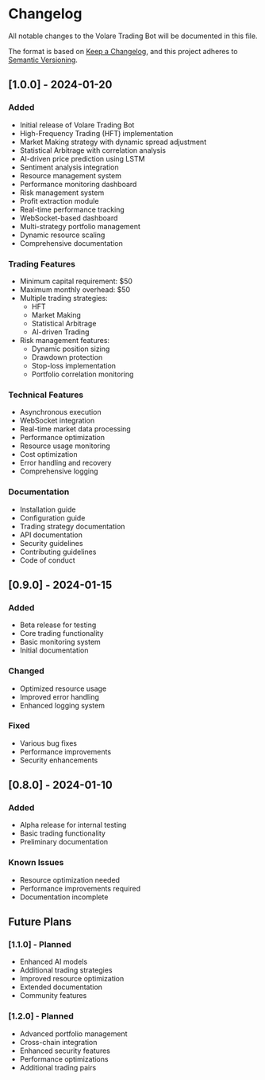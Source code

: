 # Changelog

All notable changes to the Volare Trading Bot will be documented in this file.

The format is based on [Keep a Changelog](https://keepachangelog.com/en/1.0.0/),
and this project adheres to [Semantic Versioning](https://semver.org/spec/v2.0.0.html).

## [1.0.0] - 2024-01-20

### Added
- Initial release of Volare Trading Bot
- High-Frequency Trading (HFT) implementation
- Market Making strategy with dynamic spread adjustment
- Statistical Arbitrage with correlation analysis
- AI-driven price prediction using LSTM
- Sentiment analysis integration
- Resource management system
- Performance monitoring dashboard
- Risk management system
- Profit extraction module
- Real-time performance tracking
- WebSocket-based dashboard
- Multi-strategy portfolio management
- Dynamic resource scaling
- Comprehensive documentation

### Trading Features
- Minimum capital requirement: $50
- Maximum monthly overhead: $50
- Multiple trading strategies:
  - HFT
  - Market Making
  - Statistical Arbitrage
  - AI-driven Trading
- Risk management features:
  - Dynamic position sizing
  - Drawdown protection
  - Stop-loss implementation
  - Portfolio correlation monitoring

### Technical Features
- Asynchronous execution
- WebSocket integration
- Real-time market data processing
- Performance optimization
- Resource usage monitoring
- Cost optimization
- Error handling and recovery
- Comprehensive logging

### Documentation
- Installation guide
- Configuration guide
- Trading strategy documentation
- API documentation
- Security guidelines
- Contributing guidelines
- Code of conduct

## [0.9.0] - 2024-01-15

### Added
- Beta release for testing
- Core trading functionality
- Basic monitoring system
- Initial documentation

### Changed
- Optimized resource usage
- Improved error handling
- Enhanced logging system

### Fixed
- Various bug fixes
- Performance improvements
- Security enhancements

## [0.8.0] - 2024-01-10

### Added
- Alpha release for internal testing
- Basic trading functionality
- Preliminary documentation

### Known Issues
- Resource optimization needed
- Performance improvements required
- Documentation incomplete

## Future Plans

### [1.1.0] - Planned
- Enhanced AI models
- Additional trading strategies
- Improved resource optimization
- Extended documentation
- Community features

### [1.2.0] - Planned
- Advanced portfolio management
- Cross-chain integration
- Enhanced security features
- Performance optimizations
- Additional trading pairs 